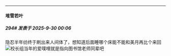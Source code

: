 ﻿
*****

####  堆雪若叶  
##### 294#       发表于 2025-9-30 00:06

隐忍半年纺终于刷出来人间体了，想知道后面睡哪个床能不能和美月再比个来回<img src="https://static.stage1st.com/image/smiley/face2017/053.png" referrerpolicy="no-referrer">校长组当年的爱噗哩就是指向图书馆老师同辈吧

